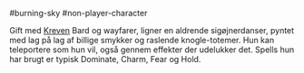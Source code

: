 #burning-sky #non-player-character

Gift med [Kreven](./Kreven.md) 
Bard og wayfarer, ligner en aldrende sigøjnerdanser, pyntet med lag på lag af billige smykker og raslende knogle-totemer.
Hun kan teleportere som hun vil, også gennem effekter der udelukker det. Spells hun har brugt er typisk Dominate, Charm, Fear og Hold.
